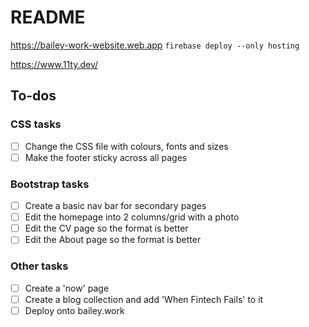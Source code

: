 # README

https://bailey-work-website.web.app
`firebase deploy --only hosting`

https://www.11ty.dev/

## To-dos

### CSS tasks

- [ ] Change the CSS file with colours, fonts and sizes
- [ ] Make the footer sticky across all pages

### Bootstrap tasks

- [ ] Create a basic nav bar for secondary pages
- [ ] Edit the homepage into 2 columns/grid with a photo
- [ ] Edit the CV page so the format is better
- [ ] Edit the About page so the format is better

### Other tasks

- [ ] Create a 'now' page
- [ ] Create a blog collection and add 'When Fintech Fails' to it
- [ ] Deploy onto bailey.work
